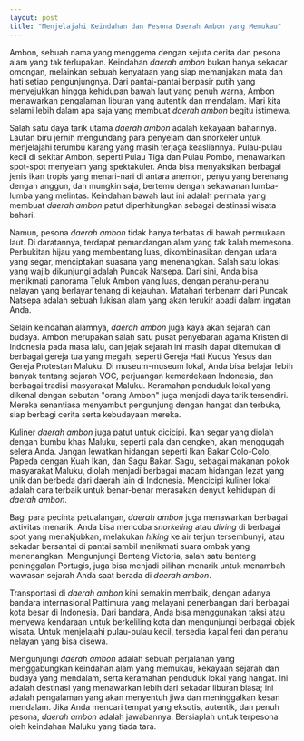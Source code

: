 ```yaml
---
layout: post
title: "Menjelajahi Keindahan dan Pesona Daerah Ambon yang Memukau"
---
```


Ambon, sebuah nama yang menggema dengan sejuta cerita dan pesona alam yang tak terlupakan. Keindahan *daerah ambon* bukan hanya sekadar omongan, melainkan sebuah kenyataan yang siap memanjakan mata dan hati setiap pengunjungnya. Dari pantai-pantai berpasir putih yang menyejukkan hingga kehidupan bawah laut yang penuh warna, Ambon menawarkan pengalaman liburan yang autentik dan mendalam. Mari kita selami lebih dalam apa saja yang membuat *daerah ambon* begitu istimewa.

Salah satu daya tarik utama *daerah ambon* adalah kekayaan baharinya. Lautan biru jernih mengundang para penyelam dan snorkeler untuk menjelajahi terumbu karang yang masih terjaga keasliannya. Pulau-pulau kecil di sekitar Ambon, seperti Pulau Tiga dan Pulau Pombo, menawarkan spot-spot menyelam yang spektakuler. Anda bisa menyaksikan berbagai jenis ikan tropis yang menari-nari di antara anemon, penyu yang berenang dengan anggun, dan mungkin saja, bertemu dengan sekawanan lumba-lumba yang melintas. Keindahan bawah laut ini adalah permata yang membuat *daerah ambon* patut diperhitungkan sebagai destinasi wisata bahari.

Namun, pesona *daerah ambon* tidak hanya terbatas di bawah permukaan laut. Di daratannya, terdapat pemandangan alam yang tak kalah memesona. Perbukitan hijau yang membentang luas, dikombinasikan dengan udara yang segar, menciptakan suasana yang menenangkan. Salah satu lokasi yang wajib dikunjungi adalah Puncak Natsepa. Dari sini, Anda bisa menikmati panorama Teluk Ambon yang luas, dengan perahu-perahu nelayan yang berlayar tenang di kejauhan. Matahari terbenam dari Puncak Natsepa adalah sebuah lukisan alam yang akan terukir abadi dalam ingatan Anda.

Selain keindahan alamnya, *daerah ambon* juga kaya akan sejarah dan budaya. Ambon merupakan salah satu pusat penyebaran agama Kristen di Indonesia pada masa lalu, dan jejak sejarah ini masih dapat ditemukan di berbagai gereja tua yang megah, seperti Gereja Hati Kudus Yesus dan Gereja Protestan Maluku. Di museum-museum lokal, Anda bisa belajar lebih banyak tentang sejarah VOC, perjuangan kemerdekaan Indonesia, dan berbagai tradisi masyarakat Maluku. Keramahan penduduk lokal yang dikenal dengan sebutan "orang Ambon" juga menjadi daya tarik tersendiri. Mereka senantiasa menyambut pengunjung dengan hangat dan terbuka, siap berbagi cerita serta kebudayaan mereka.

Kuliner *daerah ambon* juga patut untuk dicicipi. Ikan segar yang diolah dengan bumbu khas Maluku, seperti pala dan cengkeh, akan menggugah selera Anda. Jangan lewatkan hidangan seperti Ikan Bakar Colo-Colo, Papeda dengan Kuah Ikan, dan Sagu Bakar. Sagu, sebagai makanan pokok masyarakat Maluku, diolah menjadi berbagai macam hidangan lezat yang unik dan berbeda dari daerah lain di Indonesia. Mencicipi kuliner lokal adalah cara terbaik untuk benar-benar merasakan denyut kehidupan di *daerah ambon*.

Bagi para pecinta petualangan, *daerah ambon* juga menawarkan berbagai aktivitas menarik. Anda bisa mencoba *snorkeling* atau *diving* di berbagai spot yang menakjubkan, melakukan *hiking* ke air terjun tersembunyi, atau sekadar bersantai di pantai sambil menikmati suara ombak yang menenangkan. Mengunjungi Benteng Victoria, salah satu benteng peninggalan Portugis, juga bisa menjadi pilihan menarik untuk menambah wawasan sejarah Anda saat berada di *daerah ambon*.

Transportasi di *daerah ambon* kini semakin membaik, dengan adanya bandara internasional Pattimura yang melayani penerbangan dari berbagai kota besar di Indonesia. Dari bandara, Anda bisa menggunakan taksi atau menyewa kendaraan untuk berkeliling kota dan mengunjungi berbagai objek wisata. Untuk menjelajahi pulau-pulau kecil, tersedia kapal feri dan perahu nelayan yang bisa disewa.

Mengunjungi *daerah ambon* adalah sebuah perjalanan yang menggabungkan keindahan alam yang memukau, kekayaan sejarah dan budaya yang mendalam, serta keramahan penduduk lokal yang hangat. Ini adalah destinasi yang menawarkan lebih dari sekadar liburan biasa; ini adalah pengalaman yang akan menyentuh jiwa dan meninggalkan kesan mendalam. Jika Anda mencari tempat yang eksotis, autentik, dan penuh pesona, *daerah ambon* adalah jawabannya. Bersiaplah untuk terpesona oleh keindahan Maluku yang tiada tara.
